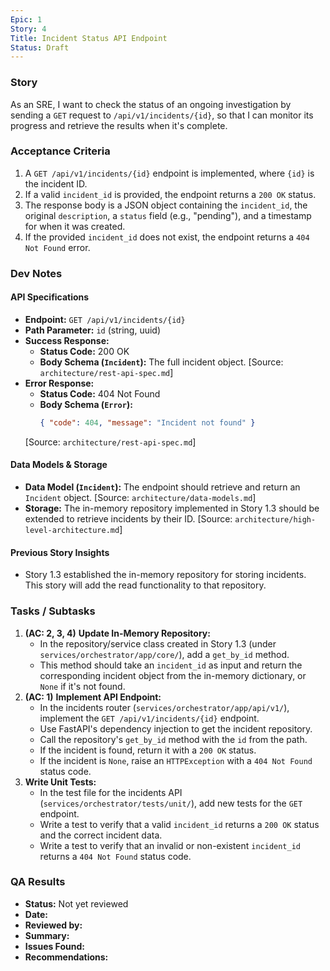 ```yaml
---
Epic: 1
Story: 4
Title: Incident Status API Endpoint
Status: Draft
---
```


### Story

As an SRE, I want to check the status of an ongoing investigation by sending a `GET` request to `/api/v1/incidents/{id}`, so that I can monitor its progress and retrieve the results when it's complete.

### Acceptance Criteria

1.  A `GET /api/v1/incidents/{id}` endpoint is implemented, where `{id}` is the incident ID.
2.  If a valid `incident_id` is provided, the endpoint returns a `200 OK` status.
3.  The response body is a JSON object containing the `incident_id`, the original `description`, a `status` field (e.g., "pending"), and a timestamp for when it was created.
4.  If the provided `incident_id` does not exist, the endpoint returns a `404 Not Found` error.

### Dev Notes

#### API Specifications
- **Endpoint:** `GET /api/v1/incidents/{id}`
- **Path Parameter:** `id` (string, uuid)
- **Success Response:**
  - **Status Code:** 200 OK
  - **Body Schema (`Incident`):** The full incident object. [Source: `architecture/rest-api-spec.md`]
- **Error Response:**
  - **Status Code:** 404 Not Found
  - **Body Schema (`Error`):** 
    ```json
    { "code": 404, "message": "Incident not found" }
    ```
  [Source: `architecture/rest-api-spec.md`]

#### Data Models & Storage
- **Data Model (`Incident`):** The endpoint should retrieve and return an `Incident` object. [Source: `architecture/data-models.md`]
- **Storage:** The in-memory repository implemented in Story 1.3 should be extended to retrieve incidents by their ID. [Source: `architecture/high-level-architecture.md`]

#### Previous Story Insights
- Story 1.3 established the in-memory repository for storing incidents. This story will add the read functionality to that repository.

### Tasks / Subtasks

1.  **(AC: 2, 3, 4)** **Update In-Memory Repository:**
    - In the repository/service class created in Story 1.3 (under `services/orchestrator/app/core/`), add a `get_by_id` method.
    - This method should take an `incident_id` as input and return the corresponding incident object from the in-memory dictionary, or `None` if it's not found.
2.  **(AC: 1)** **Implement API Endpoint:**
    - In the incidents router (`services/orchestrator/app/api/v1/`), implement the `GET /api/v1/incidents/{id}` endpoint.
    - Use FastAPI's dependency injection to get the incident repository.
    - Call the repository's `get_by_id` method with the `id` from the path.
    - If the incident is found, return it with a `200 OK` status.
    - If the incident is `None`, raise an `HTTPException` with a `404 Not Found` status code.
3.  **Write Unit Tests:**
    - In the test file for the incidents API (`services/orchestrator/tests/unit/`), add new tests for the `GET` endpoint.
    - Write a test to verify that a valid `incident_id` returns a `200 OK` status and the correct incident data.
    - Write a test to verify that an invalid or non-existent `incident_id` returns a `404 Not Found` status code.

### QA Results

- **Status:** Not yet reviewed
- **Date:**
- **Reviewed by:**
- **Summary:**
- **Issues Found:**
- **Recommendations:**
